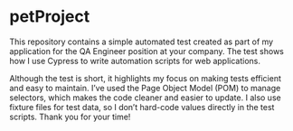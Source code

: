 # petProject
This repository contains a simple automated test created as part of my application for the QA Engineer position at your company. The test shows how I use Cypress to write automation scripts for web applications.

Although the test is short, it highlights my focus on making tests efficient and easy to maintain. I’ve used the Page Object Model (POM) to manage selectors, which makes the code cleaner and easier to update. I also use fixture files for test data, so I don’t hard-code values directly in the test scripts. 
Thank you for your time!